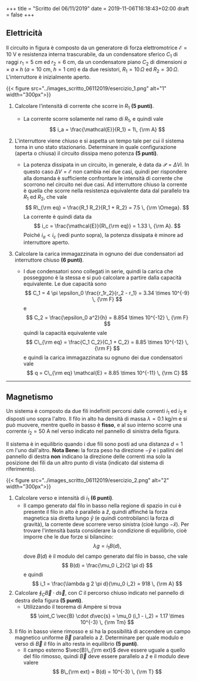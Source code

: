 +++
title = "Scritto del 06/11/2019"
date = 2019-11-06T16:18:43+02:00
draft = false
+++

## Elettricità

Il circuito in figura è composto da un generatore di forza elettromotrice $\mathcal{E} = 10$ V e resistenza interna trascurabile, da un condensatore sferico $C_1$ di raggi $r_1 = 5$ cm ed $r_2 = 6$ cm, da un condensatore piano $C_2$ di dimensioni $a \times a \times h$ ($a = 10$ cm, $h = 1$ cm) e da due resistori, $R_1 = 10 \, \Omega$ ed $R_2 = 30 \, \Omega$. L'interruttore è inizialmente aperto.

{{< figure src="../images_scritto_06112019/esercizio_1.png" alt="1" width="300px">}}

1. Calcolare l'intensità di corrente che scorre in $R_1$ **(5 punti)**.
	* La corrente scorre solamente nel ramo di $R_1$, e quindi vale
	$$
	i_a = \frac{\mathcal{E}}{R_1} = 1\, {\rm A}
	$$

2. L'interruttore viene chiuso e si aspetta un tempo tale per cui il sistema torna in uno stato stazionario. Determinare in quale configurazione (aperta o chiusa) il circuito dissipa meno potenza **(5 punti)**.

	* La potenza dissipata in un circuito, in generale, è data da $\mathcal{P} = \Delta V i$. In questo caso $\Delta V = \mathcal{E}$ non cambia nei due casi, quindi per rispondere alla domanda è sufficiente confrontare le intensità di corrente che scorrono nel circuito nei due casi. Ad interruttore chiuso la corrente è quella che scorre nella resistenza equivalente data dal parallelo tra $R_1$ ed $R_2$, che vale
	$$
	R\_{\rm eq} = \frac{R_1 R_2}{R_1 + R_2} = 7.5 \, {\rm \Omega}.
	$$
	La corrente è quindi data da
	$$
	i_c = \frac{\mathcal{E}}{R\_{\rm eq}} = 1.33 \, {\rm A}.
	$$
	Poiché $i_a < i_c$ (vedi punto sopra), la potenza dissipata è minore ad interruttore aperto.

3. Calcolare la carica immagazzinata in ognuno dei due condensatori ad interruttore chiuso  **(6 punti)**.

	* I due condensatori sono collegati in serie, quindi la carica che posseggono è la stessa e si può calcolare a partire dalla capacità equivalente. Le due capacità sono
	$$
	C_1 = 4 \pi \epsilon_0 \frac{r_1r_2}{r_2 - r_1} = 3.34 \times 10^{-9} \, {\rm F}
	$$
	e
	$$
	C_2 = \frac{\epsilon_0 a^2}{h} = 8.854 \times 10^{-12} \, {\rm F}
	$$
	quindi la capacità equivalente vale
	$$
	C\_{\rm eq} = \frac{C_1 C_2}{C_1 + C_2} = 8.85 \times 10^{-12} \, {\rm F}
	$$
	e quindi la carica immagazzinata su ognuno dei due condensatori vale
	$$
	q = C\_{\rm eq} \mathcal{E} = 8.85 \times 10^{-11} \, {\rm C}
	$$
	
---

## Magnetismo

Un sistema è composto da due fili indefiniti percorsi dalle correnti $i_1$ ed $i_2$ e disposti uno sopra l'altro. Il filo in alto ha densità di massa $\lambda = 0.1$ kg/m e si può muovere, mentre quello in basso è **fisso**, e al suo interno scorre una corrente $i_2 = 50$ A nel verso indicato nel pannello di sinistra della figura. 

Il sistema è in equilibrio quando i due fili sono posti ad una distanza $d = 1$ cm l'uno dall'altro. **Nota Bene:** la forza peso ha direzione $-\hat{y}$ e i pallini del pannello di destra **non** indicano la direzione delle correnti ma solo la posizione dei fili da un altro punto di vista (indicato dal sistema di riferimento).

{{< figure src="../images_scritto_06112019/esercizio_2.png" alt="2" width="300px">}}

1. Calcolare verso e intensità di $i_1$ **(6 punti)**. 
	* Il campo generato dal filo in basso nella regione di spazio in cui è presente il filo in alto è parallelo a $\hat{z}$, quindi affinché la forza magnetica sia diretta lungo $\hat{y}$ (e quindi controbilanci la forza di gravità), la corrente deve scorrere verso sinistra (cioè lungo $-\hat{x}$). Per trovare l'intensità basta considerare la condizione di equilibrio, cioè imporre che le due forze si bilancino:
	$$
	\lambda g = i_1 B(d),
	$$
	dove $B(d)$ è il modulo del campo generato dal filo in basso, che vale
	$$
	B(d) = \frac{\mu_0 i_2}{2 \pi d}
	$$
	e quindi
	$$
	i_1 = \frac{\lambda g 2 \pi d}{\mu_0 i_2} = 918 \, {\rm A}
	$$
2. Calcolare $\oint_C \vec{B} \cdot d\vec{s}$, con $C$ il percorso chiuso indicato nel pannello di destra della figura **(5 punti)**.
	* Utilizzando il teorema di Ampère si trova
	$$
	\oint_C \vec{B} \cdot d\vec{s} = \mu_0 (i_1 - i_2) = 1.17 \times 10^{-3} \, {\rm Tm}
	$$
3. Il filo in basso viene rimosso e si ha la possibilità di accendere un campo magnetico uniforme $\vec{B}$ parallelo a $\hat{z}$. Determinare per quale modulo e verso di $\vec{B}$ il filo in alto resta in equilibrio **(5 punti)**.
	* Il campo esterno $\vec{B}\_{\rm ext}$ deve essere uguale a quello del filo rimosso, quindi $\vec{B}$ deve essere parallelo a $\hat{z}$ e il modulo deve valere
	$$
	B\_{\rm ext} = B(d) = 10^{-3} \, {\rm T}
	$$
